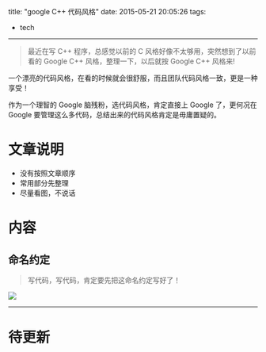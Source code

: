 title: "google C++ 代码风格"
date: 2015-05-21 20:05:26
tags:
- tech
---

> 最近在写 C++ 程序，总感觉以前的 C 风格好像不太够用，突然想到了以前看的 Google C++ 风格，整理一下，以后就按 Google C++ 风格来!

<!--more-->


一个漂亮的代码风格，在看的时候就会很舒服，而且团队代码风格一致，更是一种享受！

作为一个理智的 Google 脑残粉，选代码风格，肯定直接上 Google 了，更何况在 Google 要管理这么多代码，总结出来的代码风格肯定是毋庸置疑的。

# 文章说明
* 没有按照文章顺序
* 常用部分先整理
* 尽量看图，不说话


# 内容

## 命名约定

> 写代码，写代码，肯定要先把这命名约定写好了！

![](http://7xivq7.com1.z0.glb.clouddn.com/bloggoogle_cpp_naming.png)

---

# 待更新